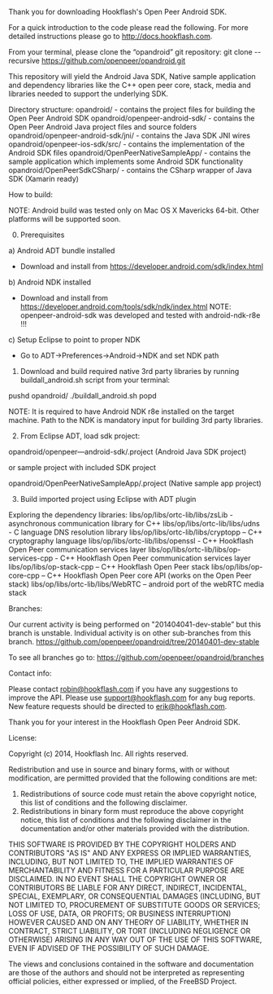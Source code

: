 Thank you for downloading Hookflash's Open Peer Android SDK.

For a quick introduction to the code please read the following. For more detailed instructions please go to http://docs.hookflash.com.


From your terminal, please clone the “opandroid” git repository:
git clone --recursive https://github.com/openpeer/opandroid.git

This repository will yield the Android Java SDK, Native sample application and dependency libraries like the C++ open peer core, stack, media and libraries needed to support the underlying SDK.

Directory structure:
opandroid/                            - contains the project files for building the Open Peer Android SDK
opandroid/openpeer-android-sdk/       - contains the Open Peer Android Java project files and source folders
opandroid/openpeer-android-sdk/jni/   - contains the Java SDK JNI wires
opandroid/openpeer-ios-sdk/src/       - contains the implementation of the Android SDK files
opandroid/OpenPeerNativeSampleApp/    - contains the sample application which implements some Android SDK functionality
opandroid/OpenPeerSdkCSharp/          - contains the CSharp wrapper of Java SDK (Xamarin ready)


How to build:

NOTE: Android build was tested only on Mac OS X Mavericks 64-bit. Other platforms will be supported soon.

0) Prerequisites

a) Android ADT bundle installed
- Download and install from https://developer.android.com/sdk/index.html

b) Android NDK installed
- Download and install from https://developer.android.com/tools/sdk/ndk/index.html
NOTE: openpeer-android-sdk was developed and tested with android-ndk-r8e !!!

c) Setup Eclipse to point to proper NDK
- Go to ADT->Preferences->Android->NDK and set NDK path

1) Download and build required native 3rd party libraries by running buildall_android.sh script from your terminal:

pushd opandroid/
./buildall_android.sh
popd

NOTE: It is required to have Android NDK r8e installed on the target machine. Path to the NDK is mandatory input for building 3rd party libraries.


2) From Eclipse ADT, load sdk project:

opandroid/openpeer—android-sdk/.project (Android Java SDK project)

or sample project with included SDK project

opandroid/OpenPeerNativeSampleApp/.project (Native sample app project)

3) Build imported project using Eclipse with ADT plugin



Exploring the dependency libraries:
libs/op/libs/ortc-lib/libs/zsLib     	    - asynchronous communication library for C++
libs/op/libs/ortc-lib/libs/udns      	    - C language DNS resolution library
libs/op/libs/ortc-lib/libs/cryptopp   	    – C++ cryptography language
libs/op/libs/ortc-lib/libs/openssl	    - C++ Hookflash Open Peer communication services layer
libs/op/libs/ortc-lib/libs/op-services-cpp  - C++ Hookflash Open Peer communication services layer
libs/op/libs/op-stack-cpp    		    – C++ Hookflash Open Peer stack
libs/op/libs/op-core-cpp    		    – C++ Hookflash Open Peer core API (works on the Open Peer stack)
libs/op/libs/ortc-lib/libs/WebRTC           – android port of the webRTC media stack


Branches:

Our current activity is being performed on "201404041-dev-stable” but this branch is unstable. Individual activity is on other sub-branches from this branch.
https://github.com/openpeer/opandroid/tree/20140401-dev-stable

To see all branches go to:
https://github.com/openpeer/opandroid/branches


Contact info:

Please contact robin@hookflash.com if you have any suggestions to improve the API. Please use support@hookflash.com for any bug reports. New feature requests should be directed to erik@hookflash.com.

Thank you for your interest in the Hookflash Open Peer Android SDK.

License:

 Copyright (c) 2014, Hookflash Inc.
 All rights reserved.
 
 Redistribution and use in source and binary forms, with or without
 modification, are permitted provided that the following conditions are met:
 
 1. Redistributions of source code must retain the above copyright notice, this
 list of conditions and the following disclaimer.
 2. Redistributions in binary form must reproduce the above copyright notice,
 this list of conditions and the following disclaimer in the documentation
 and/or other materials provided with the distribution.
 
 THIS SOFTWARE IS PROVIDED BY THE COPYRIGHT HOLDERS AND CONTRIBUTORS "AS IS" AND
 ANY EXPRESS OR IMPLIED WARRANTIES, INCLUDING, BUT NOT LIMITED TO, THE IMPLIED
 WARRANTIES OF MERCHANTABILITY AND FITNESS FOR A PARTICULAR PURPOSE ARE
 DISCLAIMED. IN NO EVENT SHALL THE COPYRIGHT OWNER OR CONTRIBUTORS BE LIABLE FOR
 ANY DIRECT, INDIRECT, INCIDENTAL, SPECIAL, EXEMPLARY, OR CONSEQUENTIAL DAMAGES
 (INCLUDING, BUT NOT LIMITED TO, PROCUREMENT OF SUBSTITUTE GOODS OR SERVICES;
 LOSS OF USE, DATA, OR PROFITS; OR BUSINESS INTERRUPTION) HOWEVER CAUSED AND
 ON ANY THEORY OF LIABILITY, WHETHER IN CONTRACT, STRICT LIABILITY, OR TORT
 (INCLUDING NEGLIGENCE OR OTHERWISE) ARISING IN ANY WAY OUT OF THE USE OF THIS
 SOFTWARE, EVEN IF ADVISED OF THE POSSIBILITY OF SUCH DAMAGE.
 
 The views and conclusions contained in the software and documentation are those
 of the authors and should not be interpreted as representing official policies,
 either expressed or implied, of the FreeBSD Project.
